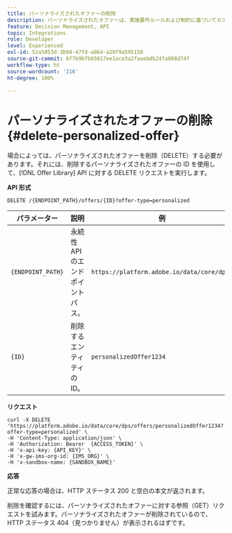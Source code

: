 ```yaml
---
title: パーソナライズされたオファーの削除
description: パーソナライズされたオファーは、実施要件ルールおよび制約に基づいてカスタマイズできるマーケティングメッセージです。
feature: Decision Management, API
topic: Integrations
role: Developer
level: Experienced
exl-id: 52a5053d-3b94-47fd-a064-a20f9a595150
source-git-commit: 6f7b9bfb65617ee1ace3a2faaebdb24fa068d74f
workflow-type: ht
source-wordcount: '116'
ht-degree: 100%

---
```


# パーソナライズされたオファーの削除 {#delete-personalized-offer}

場合によっては、パーソナライズされたオファーを削除（DELETE）する必要があります。それには、削除するパーソナライズされたオファーの ID を使用して、[!DNL Offer Library] API に対する DELETE リクエストを実行します。

**API 形式**

```http
DELETE /{ENDPOINT_PATH}/offers/{ID}?offer-type=personalized
```

| パラメーター | 説明 | 例 |
| --------- | ----------- | ------- |
| `{ENDPOINT_PATH}` | 永続性 API のエンドポイントパス。 | `https://platform.adobe.io/data/core/dps/` |
| `{ID}` | 削除するエンティティの ID。 | `personalizedOffer1234` |

**リクエスト**

```shell
curl -X DELETE 'https://platform.adobe.io/data/core/dps/offers/personalizedOffer1234?offer-type=personalized' \
-H 'Content-Type: application/json' \
-H 'Authorization: Bearer  {ACCESS_TOKEN}' \
-H 'x-api-key: {API_KEY}' \
-H 'x-gw-ims-org-id: {IMS_ORG}' \
-H 'x-sandbox-name: {SANDBOX_NAME}'
```

**応答**

正常な応答の場合は、HTTP ステータス 200 と空白の本文が返されます。

削除を確認するには、パーソナライズされたオファーに対する参照（GET）リクエストを試みます。パーソナライズされたオファーが削除されているので、HTTP ステータス 404（見つかりません）が表示されるはずです。
